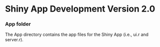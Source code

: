 # Shiny App Development Version 2.0
### App folder

The App directory contains the app files for the Shiny App (i.e., ui.r and server.r).

